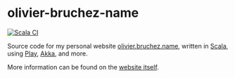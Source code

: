 # olivier-bruchez-name

[![Scala CI](https://github.com/obruchez/olivier-bruchez-name/actions/workflows/scala.yml/badge.svg)](https://github.com/obruchez/olivier-bruchez-name/actions/workflows/scala.yml)

Source code for my personal website [olivier.bruchez.name](http://olivier.bruchez.name/), written in [Scala](http://www.scala-lang.org/), using [Play](https://www.playframework.com/), [Akka](http://akka.io/), and more.

More information can be found on the [website itself](http://olivier.bruchez.name/).
